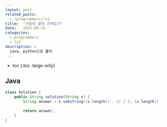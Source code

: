 ```yaml
---
layout: post
related_posts:
  - /programmers/lv1
title:  "가운데 글자 가져오기"
date:   2025-08-25
categories:
  - programmers
  - lv1
description: >
  java, python으로 풀이
---
```

* toc
{:toc .large-only}

## Java
```java
class Solution {
    public String solution(String s) {
        String answer = s.substring((s.length() - 1) / 2, (s.length() + 2) / 2);
        
        return answer;
    }
}
```